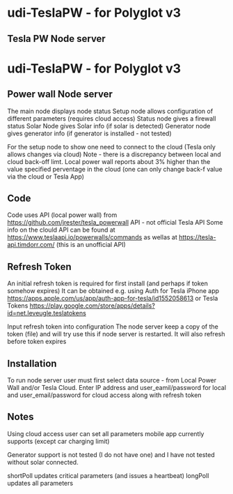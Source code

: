 # udi-TeslaPW  -  for Polyglot v3 

## Tesla PW Node server
# udi-TeslaPW  -  for Polyglot v3 
## Power wall Node server
The main node displays node status
Setup node allows configuration of different parameters  (requires cloud access)
Status node gives a firewall status 
Solar Node gives Solar info (if solar is detected)
Generator node gives generator info (if generator is installed - not tested)

For the setup node to show one need to connect to the cloud (Tesla only allows changes via cloud)
Note - there is a discrepancy between local and cloud back-off limt.  Local power wall reports about 3% higher than the value specified perventage in the cloud (one can only change back-f value via the cloud or Tesla App)

## Code
Code uses API (local power wall) from https://github.com/jrester/tesla_powerwall API - not official Tesla API 
Some info on the clould API can be found at https://www.teslaapi.io/powerwalls/commands
as wellas at https://tesla-api.timdorr.com/ (this is an unofficial API)

## Refresh Token 
An initial refresh token is required for first install (and perhaps if token somehow expires)
It can be obtained e.g. using 
Auth for Tesla iPhone app 
https://apps.apple.com/us/app/auth-app-for-tesla/id1552058613 
or 
Tesla Tokens https://play.google.com/store/apps/details?id=net.leveugle.teslatokens

Input refresh token into configuration 
The node server keep a copy of the token (file) and will try use this if node server is restarted.  It will also refresh before token expires

## Installation
To run node server user must first select data source - from Local Power Wall and/or Tesla Cloud.  Enter IP address and user_eamil/password for local and user_email/password for cloud access along with refresh token

## Notes 
Using cloud access user can set all parameters mobile app currently supports (except car charging limit)

Generator support is not tested (I do not have one) and I have not tested without solar connected.

shortPoll updates critical parameters (and issues a heartbeat)
longPoll updates all parameters



